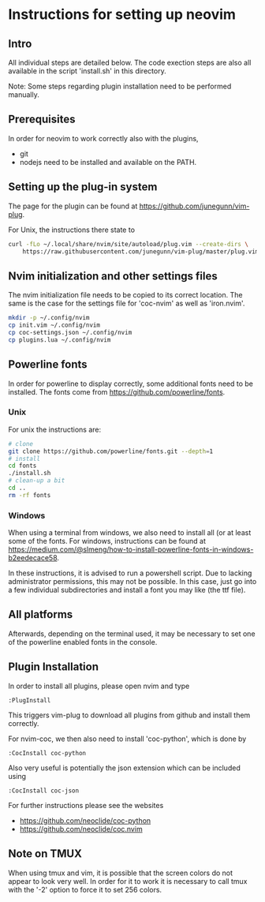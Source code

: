 # Instructions for setting up neovim

## Intro
All individual steps are detailed below. The code exection steps are also all 
available in the script 'install.sh' in this directory.

Note: Some steps regarding plugin installation need to be performed manually. 

## Prerequisites
In order for neovim to work correctly also with the plugins, 
- git
- nodejs
need to be installed and available on the PATH.

## Setting up the plug-in system
The page for the plugin can be found at https://github.com/junegunn/vim-plug.

For Unix, the instructions there state to 
```bash
curl -fLo ~/.local/share/nvim/site/autoload/plug.vim --create-dirs \
    https://raw.githubusercontent.com/junegunn/vim-plug/master/plug.vim
```

## Nvim initialization and other settings files
The nvim initialization file needs to be copied to its correct location. The same is the
case for the settings file for 'coc-nvim' as well as 'iron.nvim'.
```bash
mkdir -p ~/.config/nvim
cp init.vim ~/.config/nvim
cp coc-settings.json ~/.config/nvim
cp plugins.lua ~/.config/nvim
```

## Powerline fonts
In order for powerline to display correctly, some additional fonts need to
be installed. The fonts come from https://github.com/powerline/fonts.


### Unix
For unix the instructions are:
```bash
# clone
git clone https://github.com/powerline/fonts.git --depth=1
# install
cd fonts
./install.sh
# clean-up a bit
cd ..
rm -rf fonts
```

### Windows
When using a terminal from  windows, we also need to install all (or at least
some of the fonts. For windows, instructions can be found at 
https://medium.com/@slmeng/how-to-install-powerline-fonts-in-windows-b2eedecace58.

In these instructions, it is advised to run a powershell script. Due to lacking 
administrator permissions, this may not be possible. In this case, just go into
a few individual subdirectories and install a font you may like (the ttf file).

## All platforms

Afterwards, depending on the terminal used, it may be necessary to set one of the 
powerline enabled fonts in the console. 

## Plugin Installation
In order to install all plugins, please open nvim and type
```
:PlugInstall
```
This triggers vim-plug to download all plugins from github and install them correctly. 

For nvim-coc, we then also need to install 'coc-python', which is done by 
```
:CocInstall coc-python
```
Also very useful is potentially the json extension which can be included using
```
:CocInstall coc-json
```


For further instructions please see the websites
- https://github.com/neoclide/coc-python
- https://github.com/neoclide/coc.nvim

## Note on TMUX
When using tmux and vim, it is possible that the screen colors do not
appear to look very well. In order for it to work  it is necessary to 
call tmux with the '-2' option to force it to set 256 colors.
